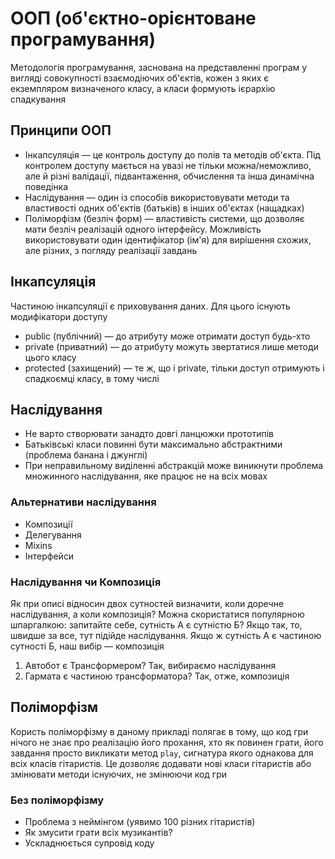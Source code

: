 # ООП (об'єктно-орієнтоване програмування)

Методологія програмування, заснована на представленні програм у вигляді совокупності взаємодіючих об'єктів, кожен з яких є екземпляром визначеного класу, а класи формують ієрархію спадкування

## Принципи ООП

-   Інкапсуляція — це контроль доступу до полів та методів об'єкта. Під контролем доступу мається на увазі не тільки можна/неможливо, але й різні валідації, підвантаження, обчислення та інша динамічна поведінка
-   Наслідування — один із способів використовувати методи та властивості одних об'єктів (батьків) в інших об'єктах (нащадках)
-   Поліморфізм (безліч форм) — властивість системи, що дозволяє мати безліч реалізацій одного інтерфейсу. Можливість використовувати один ідентифікатор (ім'я) для вирішення схожих, але різних, з погляду реалізації завдань

## Інкапсуляція

Частиною інкапсуляції є приховування даних. Для цього існують модифікатори доступу

-   public (публічний) — до атрибуту може отримати доступ будь-хто
-   private (приватний) — до атрибуту можуть звертатися лише методи цього класу
-   protected (захищений) — те ж, що і private, тільки доступ отримують і спадкоємці класу, в тому числі

## Наслідування

-   Не варто створювати занадто довгі ланцюжки прототипів
-   Батьківські класи повинні бути максимально абстрактними (проблема банана і джунглі)
-   При неправильному виділенні абстракцій може виникнути проблема множинного наслідування, яке працює не на всіх мовах

### Альтернативи наслідування

-   Композиції
-   Делегування
-   Mixins
-   Інтерфейси

### Наслідування чи Композиція

Як при описі відносин двох сутностей визначити, коли доречне наслідування, а коли композиція? Можна скористатися популярною шпаргалкою: запитайте себе, сутність А є сутністю Б? Якщо так, то, швидше за все, тут підійде наслідування. Якщо ж сутність А є частиною сутності Б, наш вибір — композиція

1. Автобот є Трансформером? Так, вибираємо наслідування
2. Гармата є частиною трансформатора? Так, отже, композиція

## Поліморфізм

Користь поліморфізму в даному прикладі полягає в тому, що код гри нічого не знає про реалізацію його прохання, хто як повинен грати, його завдання просто викликати метод `play`, сигнатура якого однакова для всіх класів гітаристів. Це дозволяє додавати нові класи гітаристів або змінювати методи існуючих, не змінюючи код гри

### Без поліморфізму

-   Проблема з неймінгом (уявимо 100 різних гітаристів)
-   Як змусити грати всіх музикантів?
-   Ускладнюється супровід коду
